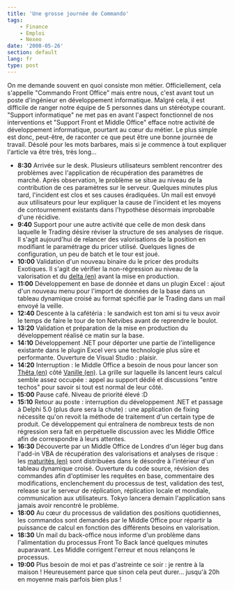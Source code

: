 ```yaml
---
title: 'Une grosse journée de Commando'
tags:
    - Finance
    - Emploi
    - Nexeo
date: '2008-05-26'
section: default
lang: fr
type: post
---
```


On me demande souvent en quoi consiste mon métier. Officiellement, cela s'appelle "Commando Front Office" mais entre nous, c'est avant tout un poste d'ingénieur en développement informatique. Malgré cela, il est difficile de ranger notre équipe de 5 personnes dans un stéréotype courant. "Support informatique" ne met pas en avant l'aspect fonctionnel de nos interventions et "Support Front et Middle Office" efface notre activité de développement informatique, pourtant au cœur du métier. Le plus simple est donc, peut-être, de raconter ce que peut être une bonne journée de travail. Désolé pour les mots barbares, mais si je commence à tout expliquer l'article va être très, très long…

*   **8:30** Arrivée sur le desk. Plusieurs utilisateurs semblent rencontrer des problèmes avec l'application de récupération des paramètres de marché. Après observation, le problème se situe au niveau de la contribution de ces paramètres sur le serveur. Quelques minutes plus tard, l'incident est clos et ses causes éradiquées. Un mail est envoyé aux utilisateurs pour leur expliquer la cause de l'incident et les moyens de contournement existants dans l'hypothèse désormais improbable d'une récidive.
*   **9:40** Support pour une autre activité que celle de mon desk dans laquelle le Trading désire réviser la structure de ses analyses de risque. Il s'agit aujourd'hui de relancer des valorisations de la position en modifiant le paramétrage du pricer utilisé. Quelques lignes de configuration, un peu de batch et le tour est joué.
*   **10:00** Validation d'un nouveau binaire du le pricer des produits Exotiques. Il s'agit de vérifier la non-régression au niveau de la valorisation et du [delta (en)](http://www.investopedia.com/terms/d/delta.asp) avant la mise en production.
*   **11:00** Développement en base de donnée et dans un plugin Excel&nbsp;: ajout d'un nouveau menu pour l'import de données de la base dans un tableau dynamique croisé au format spécifié par le Trading dans un mail envoyé la veille.
*   **12:40** Descente à la cafétéria&nbsp;: le sandwich est ton ami si tu veux avoir le temps de faire le tour de ton Netvibes avant de reprendre le boulot.
*   **13:20** Validation et préparation de la mise en production du développement réalisé ce matin sur la base.
*   **14:10** Développement .NET pour déporter une partie de l'intelligence existante dans le plugin Excel vers une technologie plus sûre et performante. Ouverture de Visual Studio&nbsp;: plaisir.
*   **14:20** Interruption&nbsp;: le Middle Office a besoin de nous pour lancer son [Thêta (en)](http://www.investopedia.com/terms/t/theta.asp) côté [Vanille (en)](http://www.investopedia.com/terms/p/plainvanilla.asp). La grille sur laquelle ils lancent leurs calcul semble assez occupée&nbsp;: appel au support dédié et discussions "entre techos" pour savoir si tout est normal de leur côté.
*   **15:00** Pause café. Niveau de priorité élevé&nbsp;:D
*   **15:10** Retour au poste&nbsp;: interruption du développement .NET et passage à Delphi 5.0 (plus dure sera la chute)&nbsp;: une application de fixing nécessite qu'on revoit la méthode de traitement d'un certain type de produit. Ce développement qui entraînera de nombreux tests de non régression sera fait en perpétuelle discussion avec les Middle Office afin de correspondre à leurs attentes.
*   **16:30** Découverte par un Middle Office de Londres d'un léger bug dans l'add-in VBA de récupération des valorisations et analyses de risque&nbsp;: les [maturités (en)](http://www.investopedia.com/terms/m/maturity.asp) sont distribuées dans le désordre à l'intérieur d'un tableau dynamique croisé. Ouverture du code source, révision des commandes afin d'optimiser les requêtes en base, commentaire des modifications, enclenchement du processus de test, validation des test, release sur le serveur de réplication, réplication locale et mondiale, communication aux utilisateurs. Tokyo lancera demain l'application sans jamais avoir rencontré le problème.
*   **18:00** Au cœur du processus de validation des positions quotidiennes, les commandos sont demandés par le Middle Office pour répartir la puissance de calcul en fonction des différents besoins en valorisation.
*   **18:30** Un mail du back-office nous informe d'un problème dans l'alimentation du processus Front To Back lancé quelques minutes auparavant. Les Middle corrigent l'erreur et nous relançons le processus.
*   **19:00** Plus besoin de moi et pas d'astreinte ce soir&nbsp;: je rentre à la maison&nbsp;! Heureusement parce que sinon cela peut durer… jusqu'à 20h en moyenne mais parfois bien plus&nbsp;!